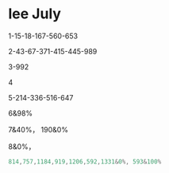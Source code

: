 # lee July 

1-15-18-167-560-653

2-43-67-371-415-445-989

3-992

4

5-214-336-516-647

6&98%	

7&40%，	190&0%

8&0%，



```java
814,757,1184,919,1206,592,1331&0%, 593&100%
```

